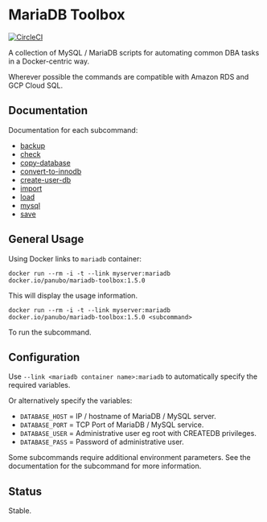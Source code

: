 # MariaDB Toolbox

[![CircleCI](https://circleci.com/gh/panubo/docker-mariadb-toolbox.svg?style=svg)](https://circleci.com/gh/panubo/docker-mariadb-toolbox)

A collection of MySQL / MariaDB scripts for automating common DBA tasks in a Docker-centric way.

Wherever possible the commands are compatible with Amazon RDS and GCP Cloud SQL.

## Documentation

Documentation for each subcommand:

- [backup](commands/backup.md)
- [check](commands/check.md)
- [copy-database](commands/copy-database.md)
- [convert-to-innodb](commands/convert-to-innodb.md)
- [create-user-db](commands/create-user-db.md)
- [import](commands/import.md)
- [load](commands/load.md)
- [mysql](commands/mysql.md)
- [save](commands/save.md)

## General Usage

Using Docker links to `mariadb` container:

```
docker run --rm -i -t --link myserver:mariadb docker.io/panubo/mariadb-toolbox:1.5.0
```

This will display the usage information.

```
docker run --rm -i -t --link myserver:mariadb docker.io/panubo/mariadb-toolbox:1.5.0 <subcommand>
```

To run the subcommand.

## Configuration

Use `--link <mariadb container name>:mariadb` to automatically specify the required variables.

Or alternatively specify the variables:

- `DATABASE_HOST` = IP / hostname of MariaDB / MySQL server.
- `DATABASE_PORT` = TCP Port of MariaDB / MySQL service.
- `DATABASE_USER` = Administrative user eg root with CREATEDB privileges.
- `DATABASE_PASS` = Password of administrative user.

Some subcommands require additional environment parameters. See the
documentation for the subcommand for more information.

## Status

Stable.
